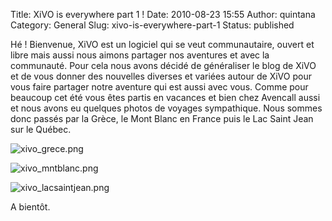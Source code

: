 Title: XiVO is everywhere part 1 !
Date: 2010-08-23 15:55
Author: quintana
Category: General
Slug: xivo-is-everywhere-part-1
Status: published

Hé ! Bienvenue, XiVO est un logiciel qui se veut communautaire, ouvert
et libre mais aussi nous aimons partager nos aventures et avec la
communauté. Pour cela nous avons décidé de généraliser le blog de XiVO
et de vous donner des nouvelles diverses et variées autour de XiVO pour
vous faire partager notre aventure qui est aussi avec vous. Comme pour
beaucoup cet été vous êtes partis en vacances et bien chez Avencall
aussi et nous avons eu quelques photos de voyages sympathique. Nous
sommes donc passés par la Grèce, le Mont Blanc en France puis le Lac
Saint Jean sur le Québec.  

![xivo\_grece.png](/images/blog/xivo_grece.png "xivo_grece.png, août 2010")  

![xivo\_mntblanc.png](/images/blog/xivo_mntblanc.png "xivo_mntblanc.png, août 2010")  

![xivo\_lacsaintjean.png](/images/blog/xivo_lacsaintjean.png "xivo_lacsaintjean.png, août 2010")

  
A bientôt.

</p>

